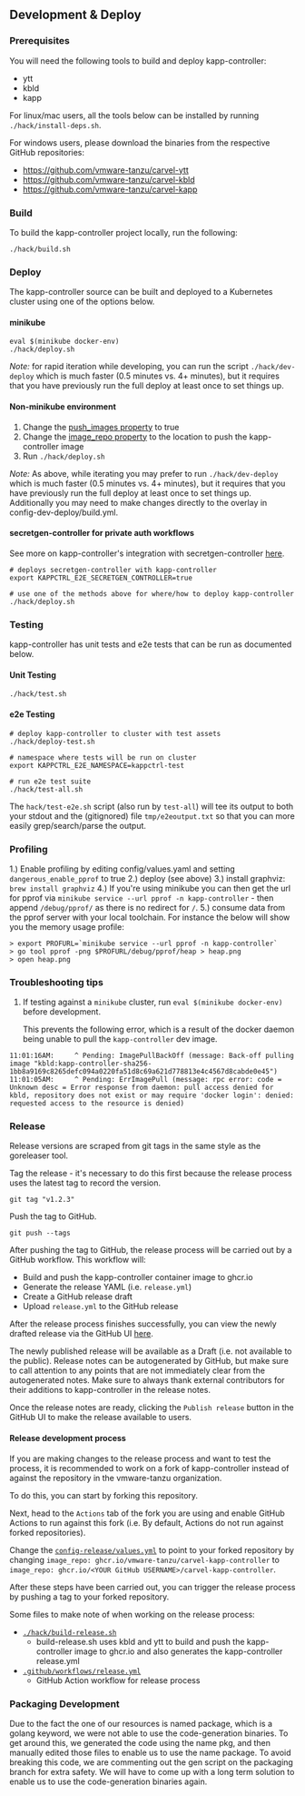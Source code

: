## Development & Deploy

### Prerequisites

You will need the following tools to build and deploy kapp-controller: 
* ytt
* kbld
* kapp

For linux/mac users, all the tools below can be installed by running `./hack/install-deps.sh`.

For windows users, please download the binaries from the respective GitHub repositories:
* https://github.com/vmware-tanzu/carvel-ytt
* https://github.com/vmware-tanzu/carvel-kbld
* https://github.com/vmware-tanzu/carvel-kapp

### Build

To build the kapp-controller project locally, run the following:
```
./hack/build.sh
```

### Deploy

The kapp-controller source can be built and deployed to a Kubernetes cluster using one of the options below.

#### minikube

```
eval $(minikube docker-env)
./hack/deploy.sh
```

*Note:* for rapid iteration while developing, you can run the script
`./hack/dev-deploy` which is much faster (0.5 minutes vs. 4+ minutes), but it
requires that you have previously run the full deploy at least once to set
things up.

#### Non-minikube environment

1. Change the [push_images property](https://github.com/vmware-tanzu/carvel-kapp-controller/blob/develop/config/values.yml#L10) to true
2. Change the [image_repo property](https://github.com/vmware-tanzu/carvel-kapp-controller/blob/develop/config/values.yml#L12) to the location to push the kapp-controller image
3. Run `./hack/deploy.sh`

*Note:* As above, while iterating you may prefer to run
`./hack/dev-deploy` which is much faster (0.5 minutes vs. 4+ minutes), but it
requires that you have previously run the full deploy at least once to set
things up. Additionally you may need to make changes directly to the overlay in
config-dev-deploy/build.yml.

#### secretgen-controller for private auth workflows

See more on kapp-controller's integration with secretgen-controller [here](https://carvel.dev/kapp-controller/docs/latest/private-registry-auth/).

```
# deploys secretgen-controller with kapp-controller
export KAPPCTRL_E2E_SECRETGEN_CONTROLLER=true

# use one of the methods above for where/how to deploy kapp-controller
./hack/deploy.sh
```

### Testing

kapp-controller has unit tests and e2e tests that can be run as documented below.

#### Unit Testing

```
./hack/test.sh
```

#### e2e Testing

```
# deploy kapp-controller to cluster with test assets
./hack/deploy-test.sh

# namespace where tests will be run on cluster
export KAPPCTRL_E2E_NAMESPACE=kappctrl-test

# run e2e test suite
./hack/test-all.sh
```

The `hack/test-e2e.sh` script (also run by `test-all`) will tee its output
to both your stdout and the (gitignored) file `tmp/e2eoutput.txt` so that you
can more easily grep/search/parse the output.

### Profiling
1.) Enable profiling by editing config/values.yaml and setting `dangerous_enable_pprof`
to true
2.) deploy (see above)
3.) install graphviz: `brew install graphviz`
4.) If you're using minikube you can then get the url for pprof via `minikube service --url
pprof -n kapp-controller` - then append `/debug/pprof/` as there is no redirect
for `/`.
5.) consume data from the pprof server with your local toolchain. For instance
the below will show you the memory usage profile:
```
> export PROFURL=`minikube service --url pprof -n kapp-controller`
> go tool pprof -png $PROFURL/debug/pprof/heap > heap.png
> open heap.png
```

### Troubleshooting tips

1. If testing against a `minikube` cluster, run `eval $(minikube docker-env)` before development.

   This prevents the following error, which is a result of the docker daemon being unable to pull the `kapp-controller` dev image.

```
11:01:16AM:     ^ Pending: ImagePullBackOff (message: Back-off pulling image "kbld:kapp-controller-sha256-1bb8a9169c8265defc094a0220fa51d8c69a621d778813e4c4567d8cabde0e45")
11:01:05AM:     ^ Pending: ErrImagePull (message: rpc error: code = Unknown desc = Error response from daemon: pull access denied for kbld, repository does not exist or may require 'docker login': denied: requested access to the resource is denied)
```

### Release

Release versions are scraped from git tags in the same style as the goreleaser
tool.

Tag the release - it's necessary to do this first because the release process uses the latest tag to record the version.
```
git tag "v1.2.3"
```

Push the tag to GitHub.
```
git push --tags
```

After pushing the tag to GitHub, the release process will be carried out by a GitHub workflow. 
This workflow will:
* Build and push the kapp-controller container image to ghcr.io
* Generate the release YAML (i.e. `release.yml`)
* Create a GitHub release draft 
* Upload `release.yml` to the GitHub release

After the release process finishes successfully, you can view the newly drafted release via 
the GitHub UI [here](https://github.com/vmware-tanzu/carvel-kapp-controller/releases). 

The newly published release will be available as a Draft (i.e. not available to the public).
Release notes can be autogenerated by GitHub, but make sure to call attention to any points 
that are not immediately clear from the autogenerated notes. Make sure to always thank external 
contributors for their additions to kapp-controller in the release notes.

Once the release notes are ready, clicking the `Publish release` button in the GitHub UI to 
make the release available to users.

#### Release development process 

If you are making changes to the release process and want to test the process, it is recommended 
to work on a fork of kapp-controller instead of against the repository in the vmware-tanzu organization.

To do this, you can start by forking this repository. 

Next, head to the `Actions` tab of the fork you are using and enable GitHub Actions to run 
against this fork (i.e. By default, Actions do not run against forked repositories). 

Change the [`config-release/values.yml`](../config-release/values.yml) to point to your forked repository by changing 
`image_repo: ghcr.io/vmware-tanzu/carvel-kapp-controller` to `image_repo: ghcr.io/<YOUR GitHub USERNAME>/carvel-kapp-controller`.

After these steps have been carried out, you can trigger the release process by pushing a tag 
to your forked repository.

Some files to make note of when working on the release process:
* [`./hack/build-release.sh`](../hack/build-release.sh)
  - build-release.sh uses kbld and ytt to build and push the kapp-controller image to ghcr.io 
   and also generates the kapp-controller release.yml
* [`.github/workflows/release.yml`](../.github/workflows/release-process.yml)
  - GitHub Action workflow for release process

### Packaging Development

Due to the fact the one of our resources is named package, which is a golang
keyword, we were not able to use the code-generation binaries. To get around
this, we generated the code using the name pkg, and then manually edited those
files to enable us to use the name package. To avoid breaking this code, we are
commenting out the gen script on the packaging branch for extra safety. We will
have to come up with a long term solution to enable us to use the
code-generation binaries again.
